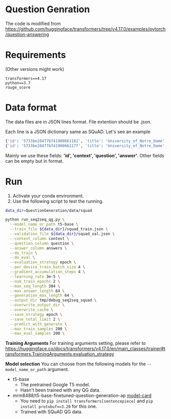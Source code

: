 # Question Genration
The code is modified from https://github.com/huggingface/transformers/tree/v4.17.0/examples/pytorch/question-answering

# Requirements
(Other versions might work)
```
transformers==4.17
python==3.7
rouge_score
```


# Data format
The data files are in JSON lines format. File extention should be .json.

Each line is a JSON dictionary same as SQuAD. Let's see an example
```python
{'id': '5733be284776f41900661182', 'title': 'University_of_Notre_Dame', 'context': 'Architecturally, the school has a Catholic character. Atop the Main Building\'s gold dome is a golden statue of the Virgin Mary. Immediately in front of the Main Building and facing it, is a copper statue of Christ with arms upraised with the legend "Venite Ad Me Omnes". Next to the Main Building is the Basilica of the Sacred Heart. Immediately behind the basilica is the Grotto, a Marian place of prayer and reflection. It is a replica of the grotto at Lourdes, France where the Virgin Mary reputedly appeared to Saint Bernadette Soubirous in 1858. At the end of the main drive (and in a direct line that connects through 3 statues and the Gold Dome), is a simple, modern stone statue of Mary.', 'question': 'To whom did the Virgin Mary allegedly appear in 1858 in Lourdes France?', 'answers': {'text': ['Saint Bernadette Soubirous'], 'answer_start': [515]}}
{'id': '5733be284776f4190066117f', 'title': 'University_of_Notre_Dame', 'context': 'Architecturally, the school has a Catholic character. Atop the Main Building\'s gold dome is a golden statue of the Virgin Mary. Immediately in front of the Main Building and facing it, is a copper statue of Christ with arms upraised with the legend "Venite Ad Me Omnes". Next to the Main Building is the Basilica of the Sacred Heart. Immediately behind the basilica is the Grotto, a Marian place of prayer and reflection. It is a replica of the grotto at Lourdes, France where the Virgin Mary reputedly appeared to Saint Bernadette Soubirous in 1858. At the end of the main drive (and in a direct line that connects through 3 statues and the Gold Dome), is a simple, modern stone statue of Mary.', 'question': 'What is in front of the Notre Dame Main Building?', 'answers': {'text': ['a copper statue of Christ'], 'answer_start': [188]}}
```

Mainly we use these fields: **'id', 'context', 'question', 'answer'**. Other fields can be empty but in format.

# Run

1. Activate your conda environment.
2. Use the following script to test the running.
```sh
data_dir=QuestionGeneration/data/squad

python run_seq2seq_qg.py \
  --model_name_or_path t5-base \
  --train_file ${data_dir}/squad_train.json \
  --validation_file ${data_dir}/squad_val.json \
  --context_column context \
  --question_column question \
  --answer_column answers \
  --do_train \
  --do_eval \
  --evaluation_strategy epoch \
  --per_device_train_batch_size 4 \
  --gradient_accumulation_steps 4 \
  --learning_rate 3e-5 \
  --num_train_epochs 2 \
  --max_seq_length 384 \
  --max_answer_length 64 \
  --generation_max_length 64 \
  --output_dir tmp/debug_seq2seq_squad \
  --overwrite_output_dir \
  --overwrite_cache \
  --save_strategy epoch \
  --save_total_limit 2 \
  --predict_with_generate \
  --max_train_samples 200 \
  --max_eval_samples 200 \

```
**Training Arguments**
For training arguments setting, please refer to https://huggingface.co/docs/transformers/v4.17.0/en/main_classes/trainer#transformers.TrainingArguments.evaluation_strategy

**Model selection**
You can choose from the following models for the `--model_name_or_path` argument.
- t5-base 
    - The pretrained Google T5 model.
    - Hasn't been trained with any QG data.
- mrm8488/t5-base-finetuned-question-generation-ap [model-card](https://huggingface.co/mrm8488/t5-base-finetuned-question-generation-ap)
    - You need to `pip install transformers[sentencepiece]` and `pip install protobuf==3.20` for this one.
    - Trained with SQuAD QG data.
